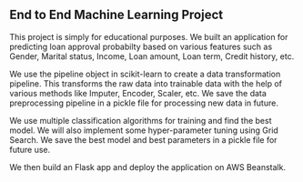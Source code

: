 ## End to End Machine Learning Project

This project is simply for educational purposes. We built an application for predicting loan approval probabilty based on various features such as Gender, Marital status, Income, Loan amount, Loan term, Credit history, etc.

We use the pipeline object in scikit-learn to create a data transformation pipeline. This transforms the raw data into trainable data with the help of various methods like Imputer, Encoder, Scaler, etc. We save the data preprocessing pipeline in a pickle file for processing new data in future.

We use multiple classification algorithms for training and find the best model. We will also implement some hyper-parameter tuning using Grid Search. We save the best model and best parameters in a pickle file for future use.

We then build an Flask app and deploy the application on AWS Beanstalk.